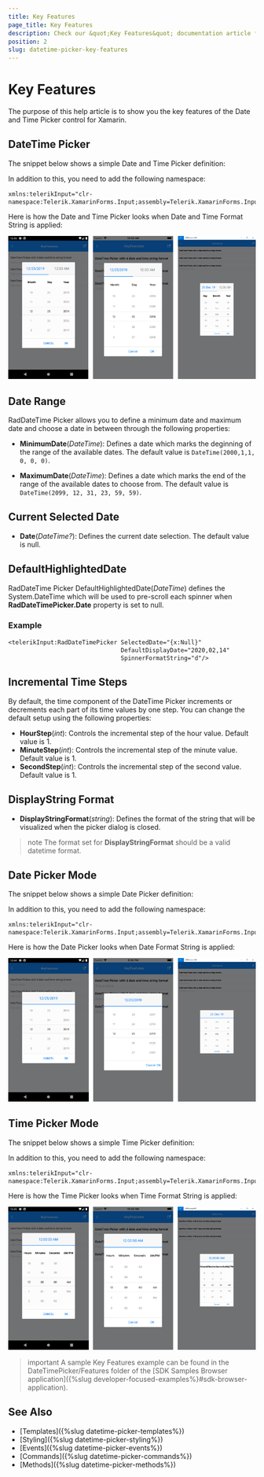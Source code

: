 ```yaml
---
title: Key Features
page_title: Key Features
description: Check our &quot;Key Features&quot; documentation article for Telerik DateTimePicker for Xamarin control.
position: 2
slug: datetime-picker-key-features
---
```


# Key Features

The purpose of this help article is to show you the key features of the Date and Time Picker control for Xamarin. 

## DateTime Picker

The snippet below shows a simple Date and Time Picker definition:

<snippet id='datetimepicker-keyfeatures-date-time' />

In addition to this, you need to add the following namespace:

```XAML
xmlns:telerikInput="clr-namespace:Telerik.XamarinForms.Input;assembly=Telerik.XamarinForms.Input"
```

Here is how the Date and Time Picker looks when Date and Time Format String is applied:

![Date Picker](images/datetimepicker_datetime_picker.png)

## Date Range

RadDateTime Picker allows you to define a minimum date and maximum date and choose a date in between through the following properties:

* **MinimumDate**(*DateTime*): Defines a date which marks the deginning of the range of the available dates. The default value is `DateTime(2000,1,1, 0, 0, 0)`.

* **MaximumDate**(*DateTime*): Defines a date which marks the end of the range of the available dates to choose from. The default value is `DateTime(2099, 12, 31, 23, 59, 59)`.

## Current Selected Date

* **Date**(*DateTime?*): Defines the current date selection. The default value is null.

## DefaultHighlightedDate

RadDateTime Picker DefaultHighlightedDate(*DateTime*) defines the System.DateTime which will be used to pre-scroll each spinner when **RadDateTimePicker.Date** property is set to null.

### Example

```XAML
<telerikInput:RadDateTimePicker SelectedDate="{x:Null}"
                                DefaultDisplayDate="2020,02,14"
                                SpinnerFormatString="d"/>
```

## Incremental Time Steps

By default, the time component of the DateTime Picker increments or decrements each part of its time values by one step. You can change the default setup using the following properties:

* **HourStep**(*int*): Controls the incremental step of the hour value. Default value is 1.
* **MinuteStep**(*int*): Controls the incremental step of the minute value. Default value is 1.
* **SecondStep**(*int*): Controls the incremental step of the second value. Default value is 1.

## DisplayString Format

* **DisplayStringFormat**(*string*): Defines the format of the string that will be visualized when the picker dialog is closed. 

>note The format set for **DisplayStringFormat** should be a valid datetime format. 

## Date Picker Mode

The snippet below shows a simple Date Picker definition:

<snippet id='datetimepicker-keyfeatures-date' />

In addition to this, you need to add the following namespace:

```XAML
xmlns:telerikInput="clr-namespace:Telerik.XamarinForms.Input;assembly=Telerik.XamarinForms.Input"
```

Here is how the Date Picker looks when Date Format String is applied:

![Date Picker](images/datetimepicker_date_picker.png)

## Time Picker Mode

The snippet below shows a simple Time Picker definition:

<snippet id='datetimepicker-keyfeatures-time' />

In addition to this, you need to add the following namespace:

```XAML
xmlns:telerikInput="clr-namespace:Telerik.XamarinForms.Input;assembly=Telerik.XamarinForms.Input"
```

Here is how the Time Picker looks when Time Format String is applied:

![Date Picker](images/datetimepicker_time_picker.png)

>important A sample Key Features example can be found in the DateTimePicker/Features folder of the [SDK Samples Browser application]({%slug developer-focused-examples%}#sdk-browser-application).

## See Also

- [Templates]({%slug datetime-picker-templates%})
- [Styling]({%slug datetime-picker-styling%})
- [Events]({%slug datetime-picker-events%})
- [Commands]({%slug datetime-picker-commands%})
- [Methods]({%slug datetime-picker-methods%})
